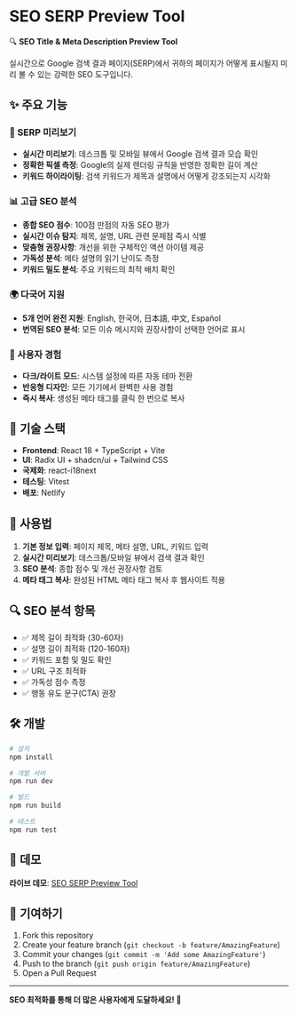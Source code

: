 # SEO SERP Preview Tool

🔍 **SEO Title & Meta Description Preview Tool**

실시간으로 Google 검색 결과 페이지(SERP)에서 귀하의 페이지가 어떻게 표시될지 미리 볼 수 있는 강력한 SEO 도구입니다.

## ✨ 주요 기능

### 🎯 SERP 미리보기
- **실시간 미리보기**: 데스크톱 및 모바일 뷰에서 Google 검색 결과 모습 확인
- **정확한 픽셀 측정**: Google의 실제 렌더링 규칙을 반영한 정확한 길이 계산
- **키워드 하이라이팅**: 검색 키워드가 제목과 설명에서 어떻게 강조되는지 시각화

### 📊 고급 SEO 분석
- **종합 SEO 점수**: 100점 만점의 자동 SEO 평가
- **실시간 이슈 탐지**: 제목, 설명, URL 관련 문제점 즉시 식별
- **맞춤형 권장사항**: 개선을 위한 구체적인 액션 아이템 제공
- **가독성 분석**: 메타 설명의 읽기 난이도 측정
- **키워드 밀도 분석**: 주요 키워드의 최적 배치 확인

### 🌍 다국어 지원
- **5개 언어 완전 지원**: English, 한국어, 日本語, 中文, Español
- **번역된 SEO 분석**: 모든 이슈 메시지와 권장사항이 선택한 언어로 표시

### 🎨 사용자 경험
- **다크/라이트 모드**: 시스템 설정에 따른 자동 테마 전환
- **반응형 디자인**: 모든 기기에서 완벽한 사용 경험
- **즉시 복사**: 생성된 메타 태그를 클릭 한 번으로 복사

## 🚀 기술 스택

- **Frontend**: React 18 + TypeScript + Vite
- **UI**: Radix UI + shadcn/ui + Tailwind CSS
- **국제화**: react-i18next
- **테스팅**: Vitest
- **배포**: Netlify

## 📖 사용법

1. **기본 정보 입력**: 페이지 제목, 메타 설명, URL, 키워드 입력
2. **실시간 미리보기**: 데스크톱/모바일 뷰에서 검색 결과 확인
3. **SEO 분석**: 종합 점수 및 개선 권장사항 검토
4. **메타 태그 복사**: 완성된 HTML 메타 태그 복사 후 웹사이트 적용

## 🔍 SEO 분석 항목

- ✅ 제목 길이 최적화 (30-60자)
- ✅ 설명 길이 최적화 (120-160자)  
- ✅ 키워드 포함 및 밀도 확인
- ✅ URL 구조 최적화
- ✅ 가독성 점수 측정
- ✅ 행동 유도 문구(CTA) 권장

## 🛠️ 개발

```bash
# 설치
npm install

# 개발 서버
npm run dev

# 빌드
npm run build

# 테스트
npm run test
```

## 🌟 데모

**라이브 데모**: [SEO SERP Preview Tool](https://your-deployed-url.netlify.app)

## 🤝 기여하기

1. Fork this repository
2. Create your feature branch (`git checkout -b feature/AmazingFeature`)
3. Commit your changes (`git commit -m 'Add some AmazingFeature'`)
4. Push to the branch (`git push origin feature/AmazingFeature`)
5. Open a Pull Request

---

**SEO 최적화를 통해 더 많은 사용자에게 도달하세요! 🚀**
